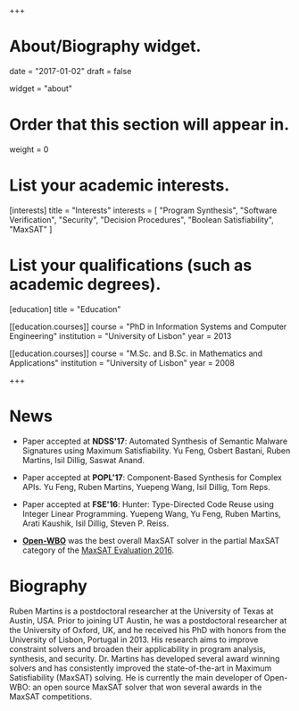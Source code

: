 +++
# About/Biography widget.

date = "2017-01-02"
draft = false

widget = "about"

# Order that this section will appear in.
weight = 0

# List your academic interests.
[interests]
  title = "Interests"
  interests = [
    "Program Synthesis",
    "Software Verification",
    "Security",
    "Decision Procedures",
    "Boolean Satisfiability",
    "MaxSAT"
  ]

# List your qualifications (such as academic degrees).
[education]
  title = "Education"

[[education.courses]]
  course = "PhD in Information Systems and Computer Engineering"
  institution = "University of Lisbon"
  year = 2013

[[education.courses]]
  course = "M.Sc. and B.Sc. in Mathematics and Applications"
  institution = "University of Lisbon"
  year = 2008
 
+++

# News

* Paper accepted at **NDSS'17**: Automated Synthesis of Semantic Malware Signatures using Maximum Satisfiability. Yu Feng, Osbert Bastani, Ruben Martins, Isil Dillig, Saswat Anand.

* Paper accepted at **POPL'17**: Component-Based Synthesis for Complex APIs. Yu Feng, Ruben Martins, Yuepeng Wang, Isil Dillig, Tom Reps.

* Paper accepted at **FSE'16**: Hunter: Type-Directed Code Reuse using Integer Linear Programming. Yuepeng Wang, Yu Feng, Ruben Martins, Arati Kaushik, Isil Dillig, Steven P. Reiss.

* **[Open-WBO](http://sat.inesc-id.pt/open-wbo/)** was the best overall MaxSAT solver in the partial MaxSAT category of the [MaxSAT Evaluation 2016](http://maxsat.ia.udl.cat/introduction/).


# Biography

Ruben Martins is a postdoctoral researcher at the University of Texas at Austin,
USA. Prior to joining UT Austin, he was a postdoctoral researcher at the
University of Oxford, UK, and he received his PhD with honors from the 
University of Lisbon, Portugal in 2013. His research aims to improve constraint
solvers and broaden their applicability in program analysis, synthesis, and
security. Dr. Martins has developed several award winning solvers and has
consistently improved the state-of-the-art in Maximum Satisfiability (MaxSAT)
solving. He is currently the main developer of Open-WBO: an open source MaxSAT
solver that won several awards in the MaxSAT competitions.
